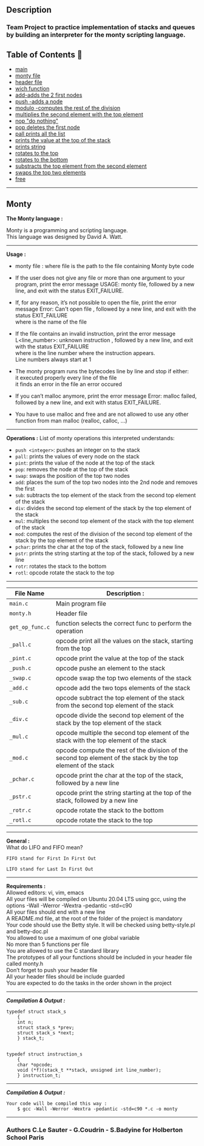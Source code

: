
## Description

### Team Project to practice implementation of stacks and queues by building an interpreter for the monty scripting language.



## Table of Contents :open_file_folder:

* [main](./main.c)
* [monty file](./monty)
* [header file](./monty.h)
* [wich function](./get_op_func.c)
* [add-adds the 2 first nodes](./_add.c)
* [push -adds a node](./_push.c)
* [modulo -computes the rest of the division](./_mod.c)
* [multiplies the second element with the top element](./_mul.c)
* [nop "do nothing"](./_nop.c)
* [pop  deletes the first node](./_pop.c)
* [pall prints all the list](./_pall.c)
* [prints the value at the top of the stack](./_pint.c)
* [prints string](./_pstr.c)
* [rotates to the top](./_rotl.c)
* [rotates to the bottom ](./main.c)
* [substracts the top element from the second element](./_sub.c)
* [swaps the top two elements](./_swap.c)
* [free](./free.c)



---
## Monty

**The Monty language :**

Monty is a programming and scripting language. <br>
This language was designed by David A. Watt. <br>

---

**Usage :**

- monty file : where file is the path to the file containing Monty byte code<br>

- If the user does not give any file or more than one argument to your program, print the error message USAGE: monty file, followed by a new line, and exit with the status EXIT_FAILURE.<br>

- If, for any reason, it’s not possible to open the file, print the error message Error: Can't open file <file>, followed by a new line, and exit with the status EXIT_FAILURE<br>
  where <file> is the name of the file<br>

- If the file contains an invalid instruction, print the error message L<line_number>: unknown instruction <opcode>, followed by a new line, and exit with the status EXIT_FAILURE<br>
  where is the line number where the instruction appears.<br>
  Line numbers always start at 1<br>
- The monty program runs the bytecodes line by line and stop if either:<br>
  it executed properly every line of the file<br>
  it finds an error in the file an error occured<br>

- If you can’t malloc anymore, print the error message Error: malloc failed, followed by a new line, and exit with status EXIT_FAILURE.<br>

- You have to use malloc and free and are not allowed to use any other function from man malloc (realloc, calloc, …)<br>


---

**Operations :**
List of monty operations this interpreted understands:
- `push <integer>`: pushes an integer on to the stack
- `pall`: prints the values of every node on the stack
- `pint`: prints the value of the node at the top of the stack
- `pop`: removes the node at the top of the stack
- `swap`: swaps the position of the top two nodes
- `add`: places the sum of the top two nodes into the 2nd node and removes the
  first
- `sub`: subtracts the top element of the stack from the second top element of the stack
- `div`: divides the second top element of the stack by the top element of the stack
- `mul`: multiples the second top element of the stack with the top element of the stack
- `mod`: computes the rest of the division of the second top element of the stack by the top element of the stack
- `pchar`: prints the char at the top of the stack, followed by a new line
- `pstr`: prints the string starting at the top of the stack, followed by a new line
- `rotr`:  rotates the stack to the bottom
- `rotl`: opcode rotate the stack to the top
---

File Name | Description :
--- | ---
`main.c` | Main program file
`monty.h` | Header file
`get_op_func.c` | function selects the correct func to perform the operation
`_pall.c` | opcode print all the values on the stack, starting from the top
`_pint.c` | opcode print the value at the top of the stack
`_push.c` | opcode pushe an element to the stack
`_swap.c` | opcode swap the top two elements of the stack
`_add.c` | opcode add the two tops elements of the stack
`_sub.c` | opcode subtract the top element of the stack from the second top element of the stack
`_div.c` | opcode divide the second top element of the stack by the top element of the stack
`_mul.c` | opcode multiple the second top element of the stack with the top element of the stack
`_mod.c` | opcode compute the rest of the division of the second top element of the stack by the top element of the stack
`_pchar.c` | opcode print the char at the top of the stack, followed by a new line
`_pstr.c` | opcode print the string starting at the top of the stack, followed by a new line
`_rotr.c` | opcode rotate the stack to the bottom
`_rotl.c` | opcode rotate the stack to the top
---
**General :**<br>
    What do LIFO and FIFO mean?<br>

    FIFO stand for First In First Out

    LIFO stand for Last In First Out
---
**Requirements :**<br>
    Allowed editors: vi, vim, emacs<br>
    All your files will be compiled on Ubuntu 20.04 LTS using gcc, using the options -Wall -Werror -Wextra -pedantic -std=c90<br>
    All your files should end with a new line<br>
    A README.md file, at the root of the folder of the project is mandatory<br>
    Your code should use the Betty style. It will be checked using betty-style.pl and betty-doc.pl<br>
    You allowed to use a maximum of one global variable<br>
    No more than 5 functions per file<br>
    You are allowed to use the C standard library<br>
    The prototypes of all your functions should be included in your header file called monty.h<br>
    Don’t forget to push your header file<br>
    All your header files should be include guarded<br>
    You are expected to do the tasks in the order shown in the project<br>

---
***Compilation & Output :***

    typedef struct stack_s
        {
        int n;
        struct stack_s *prev;
        struct stack_s *next;
        } stack_t;


    typedef struct instruction_s
        {
        char *opcode;
        void (*f)(stack_t **stack, unsigned int line_number);
        } instruction_t;


---
***Compilation & Output :***

    Your code will be compiled this way :
        $ gcc -Wall -Werror -Wextra -pedantic -std=c90 *.c -o monty

---



### Authors C.Le Sauter - G.Coudrin - S.Badyine  for Holberton School Paris
